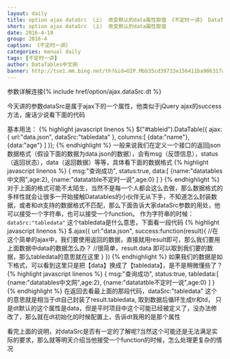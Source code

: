 ```yaml
---
layout: daily
title: option ajax dataSrc （上） 改变默认的data属性取值 《不定时一讲》 DataTables中文网
short: option ajax dataSrc （上） 改变默认的data属性取值
date: 2016-4-19
group: 2016-4
caption: 《不定时一讲》
categories: manual daily
tags: [不定时一讲]
author: DataTables中文网
banner: http://tse1.mm.bing.net/th?&id=OIP.Mbb35cd39733e156411ba906317a9d44ao0&w=300&h=187&c=0&pid=1.9&rs=0&p=0
---
```


参数详解连接{% include href/option/ajax.dataSrc.dt %}

今天讲的参数dataSrc是属于ajax下的一个属性，他类似于jQuery ajax的success方法，废话少说看下面的代码
<!--more-->
基本用法：
{% highlight javascript linenos %}
$("#tableid").DataTable({
    ajax:{
        url:"data.json",
        dataSrc:"tabledata"
    },
    columns:[
        {data:"name"},
        {data:"age"}
    ]
});
{% endhighlight %}
一般来说我们在定义一个接口的返回json数据格式（假设下面的数据为data.json的数据），会有msg（反馈信息），status（返回状态），data（返回数据）等等，具体看下面的数据格式
{% highlight javascript linenos %}
{
    msg:"查询成功",
    status:true,
    data:[
        {name:"datatables中文网",age:2},
        {name:"datatatble不定时一说",age:0}
    ]
}
{% endhighlight %}
对于上面的格式可能不太陌生，当然不是每一个人都会这么去做，那么数据格式的多样性就会让很多一开始接触Datatables的小伙伴无从下手，不知道怎么封装数据，或者和dt支持的数据格式不匹配，那么下面告诉大家dataSrc参数的用处，他可以接受一个字符串，也可以接受一个function。
作为字符串的时候： <code>dataSrc:"tabledata"</code> 这个tabledata是什么意思，下面看一段代码
{% highlight javascript linenos %}
$.ajax({
    url:"data.json",
    success:function(result){
        //在这个简单的ajax中，我们要使用返回的数据，直接就用result即可，那么我们要用上面数据中data的数据怎么办？
        //很简单，result.data 即可以取到我们要的数据，那么tabledata的意思就在这里
    }
})
{% endhighlight %}
如果我们的数据是如下格式，可以看到这里只是把【data】换成了【tabledata】，是不是稍微懂些了？
{% highlight javascript linenos %}
{
    msg:"查询成功",
    status:true,
    tabledata:[
        {name:"datatables中文网",age:2},
        {name:"datatatble不定时一说",age:0}
    ]
}
{% endhighlight %}
在返回去看最上面的那段代码，dataSrc:"tabledata" 这个的意思就是相当于dt自己封装了result.tabledata,    取到数据后循环生成tr和td，
只是dt默认的这个属性是data，但是平时项目中这个可能已经被定义了，没办法修改了，那么就在dt初始化的时候配置上，告诉dt我用的是那个属性

看完上面的说明，对dataSrc是否有一定的了解呢?当然这个可能还是无法满足实际的要求，那么就等明天介绍当他接受一个function的时候，怎么处理更复杂的情况
